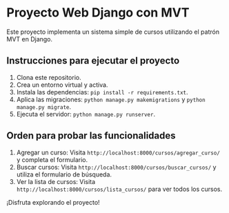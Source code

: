 # Proyecto Web Django con MVT

Este proyecto implementa un sistema simple de cursos utilizando el patrón MVT en Django.

## Instrucciones para ejecutar el proyecto

1. Clona este repositorio.
2. Crea un entorno virtual y activa.
3. Instala las dependencias: `pip install -r requirements.txt`.
4. Aplica las migraciones: `python manage.py makemigrations` y `python manage.py migrate`.
5. Ejecuta el servidor: `python manage.py runserver`.

## Orden para probar las funcionalidades

1. Agregar un curso: Visita `http://localhost:8000/cursos/agregar_curso/` y completa el formulario.
2. Buscar cursos: Visita `http://localhost:8000/cursos/buscar_cursos/` y utiliza el formulario de búsqueda.
3. Ver la lista de cursos: Visita `http://localhost:8000/cursos/lista_cursos/` para ver todos los cursos.

¡Disfruta explorando el proyecto!
